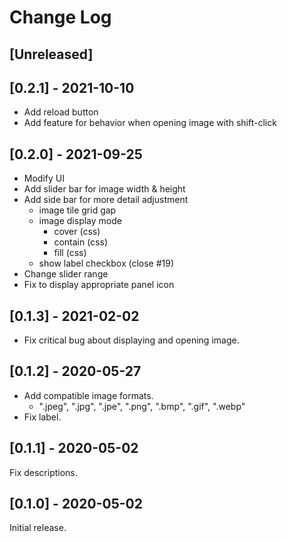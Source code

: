 # Change Log

## [Unreleased]

## [0.2.1] - 2021-10-10

- Add reload button
- Add feature for behavior when opening image with shift-click

## [0.2.0] - 2021-09-25

- Modify UI
- Add slider bar for image width & height
- Add side bar for more detail adjustment
  - image tile grid gap
  - image display mode
    - cover (css)
    - contain (css)
    - fill (css)
  - show label checkbox (close #19)
- Change slider range
- Fix to display appropriate panel icon

## [0.1.3] - 2021-02-02

- Fix critical bug about displaying and opening image.

## [0.1.2] - 2020-05-27

- Add compatible image formats.
  - ".jpeg", ".jpg", ".jpe", ".png", ".bmp", ".gif", ".webp"
- Fix label.

## [0.1.1] - 2020-05-02

Fix descriptions.

## [0.1.0] - 2020-05-02

Initial release.
